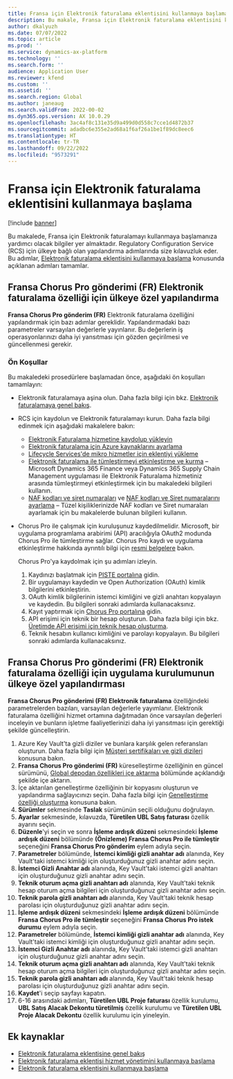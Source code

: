 ```yaml
---
title: Fransa için Elektronik faturalama eklentisini kullanmaya başlama
description: Bu makale, Fransa için Elektronik faturalama eklentisini kullanmaya başlamanıza yardımcı olacak bilgiler içerir.
author: dkalyuzh
ms.date: 07/07/2022
ms.topic: article
ms.prod: ''
ms.service: dynamics-ax-platform
ms.technology: ''
ms.search.form: ''
audience: Application User
ms.reviewer: kfend
ms.custom: ''
ms.assetid: ''
ms.search.region: Global
ms.author: janeaug
ms.search.validFrom: 2022-00-02
ms.dyn365.ops.version: AX 10.0.29
ms.openlocfilehash: 3ac4af8c131e35d9a499d0d558c7cce1d4872b37
ms.sourcegitcommit: adadbc6e355e2ad68a1f6af26a1be1f89dc8eec6
ms.translationtype: HT
ms.contentlocale: tr-TR
ms.lasthandoff: 09/22/2022
ms.locfileid: "9573291"
---
```

# <a name="get-started-with-the-electronic-invoicing-add-on-for-france"></a>Fransa için Elektronik faturalama eklentisini kullanmaya başlama

[!include [banner](../includes/banner.md)]

Bu makalede, Fransa için Elektronik faturalamayı kullanmaya başlamanıza yardımcı olacak bilgiler yer almaktadır. Regulatory Configuration Service (RCS) için ülkeye bağlı olan yapılandırma adımlarında size kılavuzluk eder. Bu adımlar, [Elektronik faturalama eklentisini kullanmaya başlama](e-invoicing-get-started.md) konusunda açıklanan adımları tamamlar.

## <a name="country-specific-configuration-for-french-chorus-pro-submission-fr-electronic-invoicing-feature"></a>Fransa Chorus Pro gönderimi (FR) Elektronik faturalama özelliği için ülkeye özel yapılandırma

**Fransa Chorus Pro gönderim (FR)** Elektronik faturalama özelliğini yapılandırmak için bazı adımlar gereklidir. Yapılandırmadaki bazı parametreler varsayılan değerlerle yayınlanır. Bu değerlerin iş operasyonlarınızı daha iyi yansıtması için gözden geçirilmesi ve güncellenmesi gerekir.

### <a name="prerequisites"></a>Ön Koşullar

Bu makaledeki prosedürlere başlamadan önce, aşağıdaki ön koşulları tamamlayın:

- Elektronik faturalamaya aşina olun. Daha fazla bilgi için bkz. [Elektronik faturalamaya genel bakış](e-invoicing-service-overview.md).
- RCS için kaydolun ve Elektronik faturalamayı kurun. Daha fazla bilgi edinmek için aşağıdaki makalelere bakın:

    - [Elektronik Faturalama hizmetine kaydolup yükleyin](e-invoicing-sign-up-install.md)
    - [Elektronik faturalama için Azure kaynaklarını ayarlama](e-invoicing-set-up-azure-resources.md)
    - [Lifecycle Services'de mikro hizmetler için eklentiyi yükleme](e-invoicing-install-add-in-microservices-lcs.md)
    - [Elektronik faturalama ile tümleştirmeyi etkinleştirme ve kurma](e-invoicing-activate-setup-integration.md) – Microsoft Dynamics 365 Finance veya Dynamics 365 Supply Chain Management uygulaması ile Elektronik Faturalama hizmetiniz arasında tümleştirmeyi etkinleştirmek için bu makaledeki bilgileri kullanın.
    - [NAF kodları ve siret numaraları](emea-fra-naf-codes-siret-numbers.md) ve [NAF kodları ve Siret numaralarını ayarlama](tasks/fr-00003-naf-codes-siret-numbers.md) – Tüzel kişiliklerinizde NAF kodları ve Siret numaraları ayarlamak için bu makalelerde bulunan bilgileri kullanın. 

- Chorus Pro ile çalışmak için kuruluşunuz kaydedilmelidir. Microsoft, bir uygulama programlama arabirimi (API) aracılığıyla OAuth2 modunda Chorus Pro ile tümleştirme sağlar. Chorus Pro kaydı ve uygulama etkinleştirme hakkında ayrıntılı bilgi için [resmi belgelere](https://communaute.chorus-pro.gouv.fr/documentation/help-for-api-developers-in-oauth2-mode/) bakın.

    Chorus Pro'ya kaydolmak için şu adımları izleyin.

    1. Kaydınızı başlatmak için [PISTE portalına](https://piste.gouv.fr/en/component/apiportal/registration) gidin. 
    2. Bir uygulamayı kaydedin ve Open Authorization (OAuth) kimlik bilgilerini etkinleştirin.
    3. OAuth kimlik bilgilerinin istemci kimliğini ve gizli anahtarı kopyalayın ve kaydedin. Bu bilgileri sonraki adımlarda kullanacaksınız.
    4. Kayıt yaptırmak için [Chorus Pro portalına](https://portail.chorus-pro.gouv.fr/aife_csm/?id=aife_enrollment) gidin. 
    5. API erişimi için teknik bir hesap oluşturun. Daha fazla bilgi için bkz. [Üretimde API erişimi için teknik hesap oluşturma](https://communaute.chorus-pro.gouv.fr/documentation/creation-of-a-technical-account-for-an-api-access-in-production/).
    6. Teknik hesabın kullanıcı kimliğini ve parolayı kopyalayın. Bu bilgileri sonraki adımlarda kullanacaksınız.

## <a name="country-specific-configuration-of-the-application-setup-for-the-french-chorus-pro-submission-fr-electronic-invoicing-feature"></a>Fransa Chorus Pro gönderimi (FR) Elektronik faturalama özelliği için uygulama kurulumunun ülkeye özel yapılandırması

**Fransa Chorus Pro gönderimi (FR) Elektronik faturalama** özelliğindeki parametrelerden bazıları, varsayılan değerlerle yayımlanır. Elektronik faturalama özelliğini hizmet ortamına dağıtmadan önce varsayılan değerleri inceleyin ve bunların işletme faaliyetlerinizi daha iyi yansıtması için gerektiği şekilde güncelleştirin.

1. Azure Key Vault'ta gizli diziler ve bunlara karşılık gelen referansları oluşturun. Daha fazla bilgi için [Müşteri sertifikaları ve gizli dizileri](e-invoicing-customer-certificates-secrets.md) konusuna bakın.
2. **Fransa Chorus Pro gönderimi (FR)** küreselleştirme özelliğinin en güncel sürümünü, [Global depodan özellikleri içe aktarma](e-invoicing-import-feature-global-repository.md) bölümünde açıklandığı şekilde içe aktarın.
3. İçe aktarılan genelleştirme özelliğinin bir kopyasını oluşturun ve yapılandırma sağlayıcınızı seçin. Daha fazla bilgi için [Genelleştirme özelliği oluşturma](e-invoicing-create-new-globalization-feature.md) konusuna bakın.
4. **Sürümler** sekmesinde **Taslak** sürümünün seçili olduğunu doğrulayın.
5. **Ayarlar** sekmesinde, kılavuzda, **Türetilen UBL Satış faturası** özellik ayarını seçin.
6. **Düzenle**'yi seçin ve sonra **İşleme ardışık düzeni** sekmesindeki **İşleme ardışık düzeni** bölümünde **(Önizleme) Fransa Chorus Pro ile tümleştir** seçeneğini **Fransa Chorus Pro gönderim** eylem adıyla seçin.
7. **Parametreler** bölümünde, **İstemci kimliği gizli anahtar adı** alanında, Key Vault'taki istemci kimliği için oluşturduğunuz gizli anahtar adını seçin.
8. **İstemci Gizli Anahtar adı** alanında, Key Vault'taki istemci gizli anahtarı için oluşturduğunuz gizli anahtar adını seçin.
9. **Teknik oturum açma gizli anahtarı adı** alanında, Key Vault'taki teknik hesap oturum açma bilgileri için oluşturduğunuz gizli anahtar adını seçin.
10. **Teknik parola gizli anahtarı adı** alanında, Key Vault'taki teknik hesap parolası için oluşturduğunuz gizli anahtar adını seçin.
11. **İşleme ardışık düzeni** sekmesindeki **İşleme ardışık düzeni** bölümünde **Fransa Chorus Pro ile tümleştir** seçeneğini **Fransa Chorus Pro istek durumu** eylem adıyla seçin.
12. **Parametreler** bölümünde, **İstemci kimliği gizli anahtar adı** alanında, Key Vault'taki istemci kimliği için oluşturduğunuz gizli anahtar adını seçin.
13. **İstemci Gizli Anahtar adı** alanında, Key Vault'taki istemci gizli anahtarı için oluşturduğunuz gizli anahtar adını seçin.
14. **Teknik oturum açma gizli anahtarı adı** alanında, Key Vault'taki teknik hesap oturum açma bilgileri için oluşturduğunuz gizli anahtar adını seçin.
15. **Teknik parola gizli anahtarı adı** alanında, Key Vault'taki teknik hesap parolası için oluşturduğunuz gizli anahtar adını seçin.
16. **Kaydet**'i seçip sayfayı kapatın.
17. 6-16 arasındaki adımları, **Türetilen UBL Proje faturası** özellik kurulumu, **UBL Satış Alacak Dekontu türetilmiş** özellik kurulumu ve **Türetilen UBL Proje Alacak Dekontu** özellik kurulumu için yineleyin.

## <a name="additional-resources"></a>Ek kaynaklar

- [Elektronik faturalama eklentisine genel bakış](e-invoicing-service-overview.md)
- [Elektronik faturalama eklentisi hizmet yönetimini kullanmaya başlama](e-invoicing-get-started-service-administration.md)
- [Elektronik faturalama eklentisini kullanmaya başlama](e-invoicing-get-started.md)
